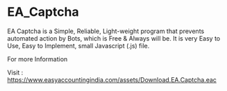 # EA_Captcha
EA Captcha is a Simple, Reliable, Light-weight program that prevents automated action by Bots, which is Free &amp; Always will be. It is very Easy to Use, Easy to Implement, small Javascript (.js) file.


For more Information

Visit : https://www.easyaccountingindia.com/assets/Download.EA.Captcha.eac
